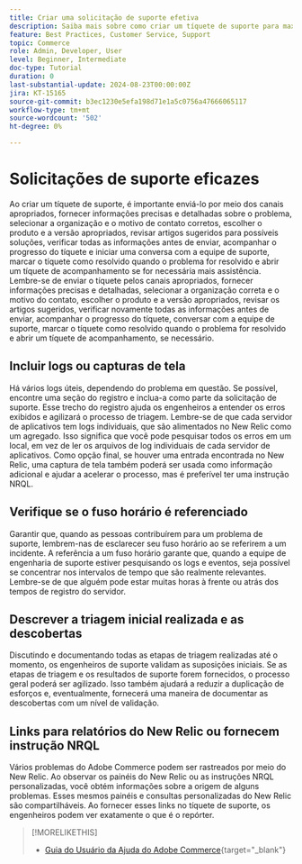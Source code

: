 ```yaml
---
title: Criar uma solicitação de suporte efetiva
description: Saiba mais sobre como criar um tíquete de suporte para maximizar a eficiência da solicitação.
feature: Best Practices, Customer Service, Support
topic: Commerce
role: Admin, Developer, User
level: Beginner, Intermediate
doc-type: Tutorial
duration: 0
last-substantial-update: 2024-08-23T00:00:00Z
jira: KT-15165
source-git-commit: b3ec1230e5efa198d71e1a5c0756a47666065117
workflow-type: tm+mt
source-wordcount: '502'
ht-degree: 0%

---
```



# Solicitações de suporte eficazes

Ao criar um tíquete de suporte, é importante enviá-lo por meio dos canais apropriados, fornecer informações precisas e detalhadas sobre o problema, selecionar a organização e o motivo de contato corretos, escolher o produto e a versão apropriados, revisar artigos sugeridos para possíveis soluções, verificar todas as informações antes de enviar, acompanhar o progresso do tíquete e iniciar uma conversa com a equipe de suporte, marcar o tíquete como resolvido quando o problema for resolvido e abrir um tíquete de acompanhamento se for necessária mais assistência. &#x200B; Lembre-se de enviar o tíquete pelos canais apropriados, fornecer informações precisas e detalhadas, selecionar a organização correta e o motivo do contato, escolher o produto e a versão apropriados, revisar os artigos sugeridos, verificar novamente todas as informações antes de enviar, acompanhar o progresso do tíquete, conversar com a equipe de suporte, marcar o tíquete como resolvido quando o problema for resolvido e abrir um tíquete de acompanhamento, se necessário. &#x200B;

## Incluir logs ou capturas de tela

Há vários logs úteis, dependendo do problema em questão. Se possível, encontre uma seção do registro e inclua-a como parte da solicitação de suporte. Esse trecho do registro ajuda os engenheiros a entender os erros exibidos e agilizará o processo de triagem. Lembre-se de que cada servidor de aplicativos tem logs individuais, que são alimentados no New Relic como um agregado.  Isso significa que você pode pesquisar todos os erros em um local, em vez de ler os arquivos de log individuais de cada servidor de aplicativos. Como opção final, se houver uma entrada encontrada no New Relic, uma captura de tela também poderá ser usada como informação adicional e ajudar a acelerar o processo, mas é preferível ter uma instrução NRQL.

## Verifique se o fuso horário é referenciado

Garantir que, quando as pessoas contribuírem para um problema de suporte, lembrem-nas de esclarecer seu fuso horário ao se referirem a um incidente. A referência a um fuso horário garante que, quando a equipe de engenharia de suporte estiver pesquisando os logs e eventos, seja possível se concentrar nos intervalos de tempo que são realmente relevantes. Lembre-se de que alguém pode estar muitas horas à frente ou atrás dos tempos de registro do servidor.

## Descrever a triagem inicial realizada e as descobertas

Discutindo e documentando todas as etapas de triagem realizadas até o momento, os engenheiros de suporte validam as suposições iniciais. Se as etapas de triagem e os resultados de suporte forem fornecidos, o processo geral poderá ser agilizado. Isso também ajudará a reduzir a duplicação de esforços e, eventualmente, fornecerá uma maneira de documentar as descobertas com um nível de validação.

## Links para relatórios do New Relic ou fornecem instrução NRQL

Vários problemas do Adobe Commerce podem ser rastreados por meio do New Relic. Ao observar os painéis do New Relic ou as instruções NRQL personalizadas, você obtém informações sobre a origem de alguns problemas. Esses mesmos painéis e consultas personalizadas do New Relic são compartilháveis. Ao fornecer esses links no tíquete de suporte, os engenheiros podem ver exatamente o que é o repórter.

>[!MORELIKETHIS]
> 
> - [Guia do Usuário da Ajuda do Adobe Commerce](https://experienceleague.adobe.com/pt-br/docs/commerce-knowledge-base/kb/help-center-guide/magento-help-center-user-guide){target="_blank"}
